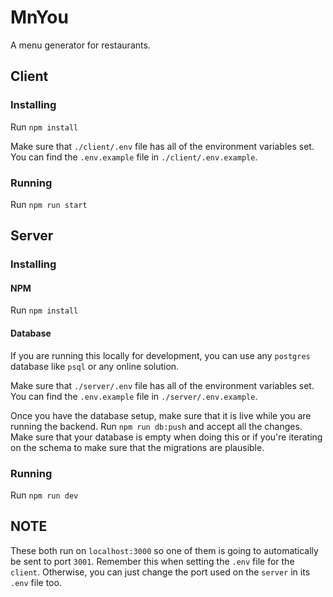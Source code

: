 # MnYou

A menu generator for restaurants.

## Client

### Installing

Run `npm install`

Make sure that `./client/.env` file has all of the environment variables set. You can find the `.env.example`
file in `./client/.env.example`.

### Running

Run `npm run start`

## Server

### Installing

#### NPM

Run `npm install`

#### Database

If you are running this locally for development, you can use any `postgres` database like `psql` or
any online solution.

Make sure that `./server/.env` file has all of the environment variables set. You can find the `.env.example`
file in `./server/.env.example`.

Once you have the database setup, make sure that it is live while you are running the backend.
Run `npm run db:push` and accept all the changes. Make sure that your database is empty when doing
this or if you're iterating on the schema to make sure that the migrations are plausible.

### Running

Run `npm run dev`

## NOTE

These both run on `localhost:3000` so one of them is going to automatically be sent to port `3001`.
Remember this when setting the `.env` file for the `client`. Otherwise, you can just change the port
used on the `server` in its `.env` file too.
